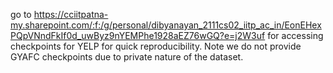 go to https://cciitpatna-my.sharepoint.com/:f:/g/personal/dibyanayan_2111cs02_iitp_ac_in/EonEHexPQpVNndFkIf0d_uwByz9nYEMPhe1928aEZ76wGQ?e=j2W3uf
for accessing checkpoints for YELP for quick reproducibility. Note we do not provide GYAFC checkpoints due to private nature of the dataset.
